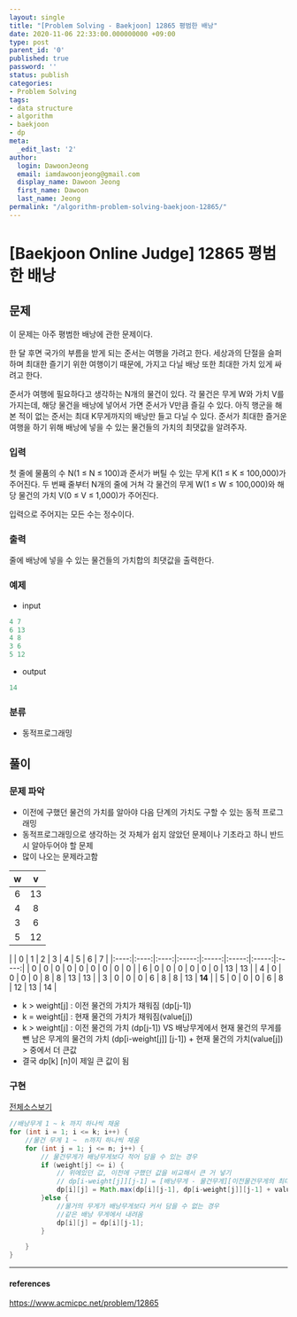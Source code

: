 ```yaml
---
layout: single
title: "[Problem Solving - Baekjoon] 12865 평범한 배낭"
date: 2020-11-06 22:33:00.000000000 +09:00
type: post
parent_id: '0'
published: true
password: ''
status: publish
categories:
- Problem Solving
tags:
- data structure
- algorithm
- baekjoon
- dp
meta:
  _edit_last: '2'
author:
  login: DawoonJeong
  email: iamdawoonjeong@gmail.com
  display_name: Dawoon Jeong
  first_name: Dawoon
  last_name: Jeong
permalink: "/algorithm-problem-solving-baekjoon-12865/"
---
```

# [Baekjoon Online Judge] 12865 평범한 배낭

## 문제
이 문제는 아주 평범한 배낭에 관한 문제이다.

한 달 후면 국가의 부름을 받게 되는 준서는 여행을 가려고 한다. 세상과의 단절을 슬퍼하며 최대한 즐기기 위한 여행이기 때문에, 가지고 다닐 배낭 또한 최대한 가치 있게 싸려고 한다.

준서가 여행에 필요하다고 생각하는 N개의 물건이 있다. 각 물건은 무게 W와 가치 V를 가지는데, 해당 물건을 배낭에 넣어서 가면 준서가 V만큼 즐길 수 있다. 아직 행군을 해본 적이 없는 준서는 최대 K무게까지의 배낭만 들고 다닐 수 있다. 준서가 최대한 즐거운 여행을 하기 위해 배낭에 넣을 수 있는 물건들의 가치의 최댓값을 알려주자.

### 입력
첫 줄에 물품의 수 N(1 ≤ N ≤ 100)과 준서가 버틸 수 있는 무게 K(1 ≤ K ≤ 100,000)가 주어진다. 두 번째 줄부터 N개의 줄에 거쳐 각 물건의 무게 W(1 ≤ W ≤ 100,000)와 해당 물건의 가치 V(0 ≤ V ≤ 1,000)가 주어진다.

입력으로 주어지는 모든 수는 정수이다.

### 출력
줄에 배낭에 넣을 수 있는 물건들의 가치합의 최댓값을 출력한다.

### 예제

- input

```java
4 7
6 13
4 8
3 6
5 12
```

- output

```java
14
```

### 분류

- 동적프로그래밍


## 풀이

### 문제 파악

- 이전에 구했던 물건의 가치를 알아야 다음 단계의 가치도 구할 수 있는 동적 프로그래밍
- 동적프로그래밍으로 생각하는 것 자체가 쉽지 않았던 문제이나 기초라고 하니 반드시 알아두어야 할 문제
- 많이 나오는 문제라고함

| w | v |
|:----:|:----:|
| 6 | 13 |
| 4 |  8 |
| 3 |  6 |
| 5 | 12 |


|   |  0 |  1 |  2 |  3 |  4 |  5 |  6 |  7 |
|:----:|:----:|:----:|:-----:|:-----:|:-----:|:-----:|:-----:|
| 0 |  0 |  0 |  0 |  0 |  0 |  0 |  0 |  0 |
| 6 |  0 |  0 |  0 |  0 |  0 |  0 | 13 | 13 |
| 4 |  0 |  0 |  0 |  0 |  8 |  8 | 13 | 13 |
| 3 |  0 |  0 |  0 |  6 |  8 |  8 | 13 | **14** |
| 5 |  0 |  0 |  0 |  6 |  8 | 12 | 13 | 14 |

- k > weight[j] : 이전 물건의 가치가 채워짐 (dp[j-1])
- k = weight[j] : 현재 물건의 가치가 채워짐(value[j])
- k > weight[j] : 이전 물건의 가치 (dp[j-1]) VS 배낭무게에서 현재 물건의 무게를 뺀 남은 무게의 물건의 가치 (dp[i-weight[j]] [j-1]) + 현재 물건의 가치(value[j]) > 중에서 더 큰값
- 결국 dp[k] [n]이 제일 큰 값이 됨


### 구현

[전체소스보기](https://github.com/iamdawoonjeong/java-datastructure-algorithm/blob/master/java-algorithm-problem-solving/src/baekjoon/problem12865/Main.java)


```java
//배낭무게 1 ~ k 까지 하나씩 채움
for (int i = 1; i <= k; i++) {
    //물건 무게 1 ~  n까지 하나씩 채움
    for (int j = 1; j <= n; j++) {
        // 물건무게가 배낭무게보다 적어 담을 수 있는 경우
        if (weight[j] <= i) {
            // 위에있던 값, 이전에 구했던 값을 비교해서 큰 거 넣기
            // dp[i-weight[j]][j-1] = [배낭무게 - 물건무게][이전물건무게의 최대가치] + 현 물건의 가치
            dp[i][j] = Math.max(dp[i][j-1], dp[i-weight[j]][j-1] + value[j]);
        }else {
            //물거의 무게가 배낭무게보다 커서 담을 수 없는 경우
            //같은 배낭 무게에서 내려옴
            dp[i][j] = dp[i][j-1];
        }

    }
}     
```

---

#### references
<https://www.acmicpc.net/problem/12865>
